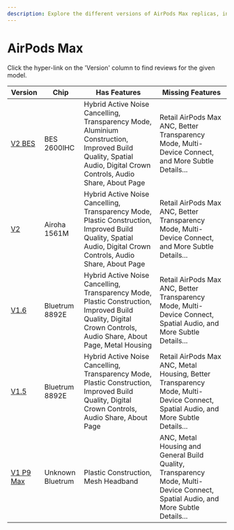 ```yaml
---
description: Explore the different versions of AirPods Max replicas, including their chip, features, and missing features. Click on the version hyperlinks to find reviews for each model.
---
```


# AirPods Max

Click the hyper-link on the 'Version' column to find reviews for the given model.

| Version                                                                       | Chip             | Has Features                                                                                                                                                    | Missing Features                                                                                                                 |
|-------------------------------------------------------------------------------|------------------|-----------------------------------------------------------------------------------------------------------------------------------------------------------------|----------------------------------------------------------------------------------------------------------------------------------|
| [V2 BES](https://www.reddit.com/r/AirReps/search?q=max%20v2bes&restrict_sr=1)        | BES 2600IHC     | Hybrid Active Noise Cancelling, Transparency Mode, Aluminium Construction, Improved Build Quality, Spatial Audio, Digital Crown Controls, Audio Share, About Page | Retail AirPods Max ANC, Better Transparency Mode, Multi-Device Connect, and More Subtle Details...                               |
| [V2](https://www.reddit.com/r/AirReps/search?q=max%20v2&restrict_sr=1)        | Airoha 1561M     | Hybrid Active Noise Cancelling, Transparency Mode, Plastic Construction, Improved Build Quality, Spatial Audio, Digital Crown Controls, Audio Share, About Page | Retail AirPods Max ANC, Better Transparency Mode, Multi-Device Connect, and More Subtle Details...                               |
| [V1.6](https://www.reddit.com/r/AirReps/search?q=max%20v1.6&restrict_sr=1)    | Bluetrum 8892E   | Hybrid Active Noise Cancelling, Transparency Mode, Plastic Construction, Improved Build Quality, Digital Crown Controls, Audio Share, About Page, Metal Housing | Retail AirPods Max ANC, Better Transparency Mode, Multi-Device Connect, Spatial Audio, and More Subtle Details...                |
| [V1.5](https://www.reddit.com/r/AirReps/search?q=max%20v1.5&restrict_sr=1)    | Bluetrum 8892E   | Hybrid Active Noise Cancelling, Transparency Mode, Plastic Construction, Improved Build Quality, Digital Crown Controls, Audio Share, About Page                | Retail AirPods Max ANC, Metal Housing, Better Transparency Mode, Multi-Device Connect, Spatial Audio, and More Subtle Details... |
| [V1 P9 Max](https://www.reddit.com/r/AirReps/search?q=max%20p9&restrict_sr=1) | Unknown Bluetrum | Plastic Construction, Mesh Headband                                                                                                       | ANC, Metal Housing and General Build Quality, Transparency Mode, Multi-Device Connect, Spatial Audio, and More Subtle Details... |
